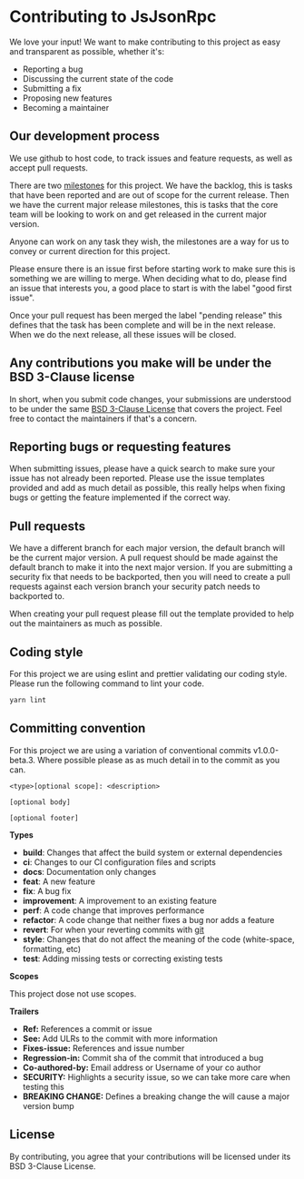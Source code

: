 # Contributing to JsJsonRpc

We love your input! We want to make contributing to this project as easy and
transparent as possible, whether it's:

- Reporting a bug
- Discussing the current state of the code
- Submitting a fix
- Proposing new features
- Becoming a maintainer

## Our development process

We use github to host code, to track issues and feature requests, as well as
accept pull requests.

There are two [milestones](https://github.com/AdeAttwood/JsJsonRpc/milestones)
for this project. We have the backlog, this is tasks that have been reported
and are out of scope for the current release. Then we have the current major
release milestones, this is tasks that the core team will be looking to work on
and get released in the current major version.

Anyone can work on any task they wish, the milestones are a way for us to
convey or current direction for this project.

Please ensure there is an issue first before starting work to make sure this is
something we are willing to merge. When deciding what to do, please find an
issue that interests you, a good place to start is with the  label "good first
issue".

Once your pull request has been merged the label "pending release" this defines
that the task has been complete and will be in the next release. When we do the
next release, all these issues will be closed.

## Any contributions you make will be under the BSD 3-Clause license

In short, when you submit code changes, your submissions are understood to be
under the same [BSD 3-Clause
License](https://github.com/AdeAttwood/JsJsonRpc/blob/0.x/LICENSE) that covers
the project. Feel free to contact the maintainers if that's a concern.

## Reporting bugs or requesting features

When submitting issues, please have a quick search to make sure your issue has
not already been reported. Please use the issue templates provided and add as
much detail as possible, this really helps when fixing bugs or getting the
feature implemented if the correct way.

## Pull requests

We have a different branch for each major version, the default branch will be
the current major version. A pull request should be made against the default
branch to make it into the next major version. If you are submitting a security
fix that needs to be backported, then you will need to create a pull requests
against each version branch your security patch needs to backported to.

When creating your pull request please fill out the template provided to help
out the maintainers as much as possible.

## Coding style

For this project we are using eslint and prettier validating our coding style.
Please run the following command to lint your code.

```bash
yarn lint
```

## Committing convention

For this project we are using a variation of conventional commits
v1.0.0-beta.3. Where possible please as as much detail in to the commit as you
can.

```
<type>[optional scope]: <description>

[optional body]

[optional footer]
```

**Types**

- **build**: Changes that affect the build system or external dependencies
- **ci**: Changes to our CI configuration files and scripts
- **docs**: Documentation only changes
- **feat**: A new feature
- **fix**: A bug fix
- **improvement**: A improvement to an existing feature
- **perf**: A code change that improves performance
- **refactor**: A code change that neither fixes a bug nor adds a feature
- **revert**: For when your reverting commits with
  [git](https://git-scm.com/docs/git-revert)
- **style**: Changes that do not affect the meaning of the code (white-space,
  formatting, etc)
- **test**: Adding missing tests or correcting existing tests

**Scopes**

This project dose not use scopes.

**Trailers**

- **Ref:** References a commit or issue
- **See:** Add ULRs to the commit with more information
- **Fixes-issue:** References and issue number
- **Regression-in:** Commit sha of the commit that introduced a bug
- **Co-authored-by:** Email address or Username of your co author
- **SECURITY:** Highlights a security issue, so we can take more care when testing this
- **BREAKING CHANGE:** Defines a breaking change the will cause a major version bump

## License

By contributing, you agree that your contributions will be licensed under its
BSD 3-Clause License.
